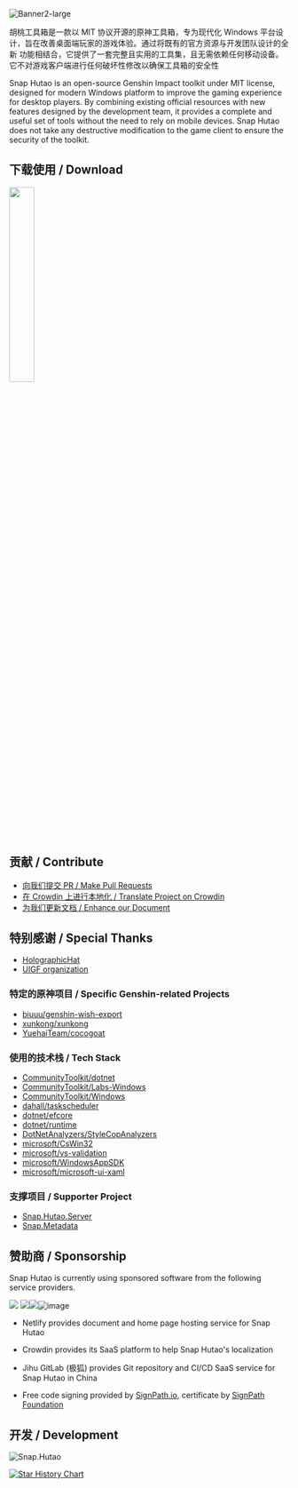 ![Banner2-large](https://github.com/DGP-Studio/Snap.Hutao/assets/10614984/742129f4-f903-4d16-bf1e-3cbfad873ee4)


胡桃工具箱是一款以 MIT 协议开源的原神工具箱，专为现代化 Windows 平台设计，旨在改善桌面端玩家的游戏体验。通过将既有的官方资源与开发团队设计的全新 功能相结合，它提供了一套完整且实用的工具集，且无需依赖任何移动设备。它不对游戏客户端进行任何破坏性修改以确保工具箱的安全性

Snap Hutao is an open-source Genshin Impact toolkit under MIT license, designed for modern Windows platform to improve the gaming experience for desktop players. By combining existing official resources with new features designed by the development team, it provides a complete and useful set of tools without the need to rely on mobile devices. Snap Hutao does not take any destructive modification to the game client to ensure the security of the toolkit.

## 下载使用 / Download

[<img src="https://get.microsoft.com/images/zh-cn%20light.svg"  width="30%" height="30%">](https://apps.microsoft.com/store/detail/snap-hutao/9PH4NXJ2JN52)

## 贡献 / Contribute

* [向我们提交 PR / Make Pull Requests](https://github.com/DGP-Studio/Snap.Hutao/pulls)
* [在 Crowdin 上进行本地化 / Translate Project on Crowdin](https://translate.hut.ao/)
* [为我们更新文档 / Enhance our Document ](https://github.com/DGP-Studio/Snap.Hutao.Docs)

## 特别感谢 / Special Thanks

* [HolographicHat](https://github.com/HolographicHat)
* [UIGF organization](https://uigf.org)

### 特定的原神项目 / Specific Genshin-related Projects

* [biuuu/genshin-wish-export](https://github.com/biuuu/genshin-wish-export)
* [xunkong/xunkong](https://github.com/xunkong/xunkong)
* [YuehaiTeam/cocogoat](https://github.com/YuehaiTeam/cocogoat)

### 使用的技术栈 / Tech Stack

* [CommunityToolkit/dotnet](https://github.com/CommunityToolkit/dotnet)
* [CommunityToolkit/Labs-Windows](https://github.com/CommunityToolkit/Labs-Windows)
* [CommunityToolkit/Windows](https://github.com/CommunityToolkit/Windows)
* [dahall/taskscheduler](https://github.com/dahall/taskscheduler)
* [dotnet/efcore](https://github.com/dotnet/efcore)
* [dotnet/runtime](https://github.com/dotnet/runtime)
* [DotNetAnalyzers/StyleCopAnalyzers](https://github.com/DotNetAnalyzers/StyleCopAnalyzers)
* [microsoft/CsWin32](https://github.com/microsoft/CsWin32)
* [microsoft/vs-validation](https://github.com/microsoft/vs-validation)
* [microsoft/WindowsAppSDK](https://github.com/microsoft/WindowsAppSDK)
* [microsoft/microsoft-ui-xaml](https://github.com/microsoft/microsoft-ui-xaml)

### 支撑项目 / Supporter Project

* [Snap.Hutao.Server](https://github.com/DGP-Studio/Snap.Hutao.Server)
* [Snap.Metadata](https://github.com/DGP-Studio/Snap.Metadata)

## 赞助商 / Sponsorship

Snap Hutao is currently using sponsored software from the following service providers.

![](https://www.netlify.com/v3/img/components/netlify-light.svg) ![](https://badges.crowdin.net/badge/light/crowdin-on-dark.png)![](https://gitlab.cn/images/icons/logos/logo-121-75.svg)![image](https://github.com/DGP-Studio/Snap.Hutao/assets/10614984/e11836f7-8fee-4469-86bc-09c68042dd96)

- Netlify provides document and home page hosting service for Snap Hutao

- Crowdin provides its SaaS platform to help Snap Hutao's localization

- Jihu GitLab (极狐) provides Git repository and CI/CD SaaS service for Snap Hutao in China

- Free code signing provided by [SignPath.io](https://signpath.io/), certificate by [SignPath Foundation](https://signpath.org/)

## 开发 / Development

![Snap.Hutao](https://repobeats.axiom.co/api/embed/f029553fbe0c60689b1710476ec8512452163fc9.svg)

[![Star History Chart](https://api.star-history.com/svg?repos=DGP-Studio/Snap.Hutao&type=Date)](https://star-history.com/#DGP-Studio/Snap.Hutao&Date)
